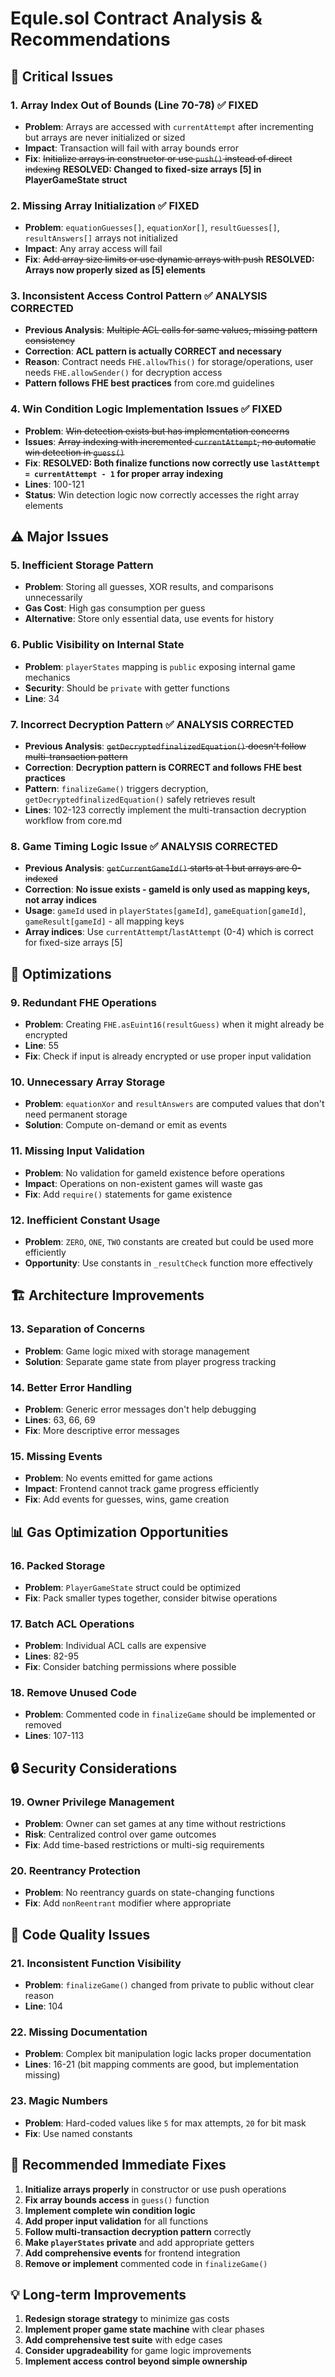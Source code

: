 # Equle.sol Contract Analysis & Recommendations

## 🚨 Critical Issues

### 1. Array Index Out of Bounds (Line 70-78) ✅ **FIXED**
- **Problem**: Arrays are accessed with `currentAttempt` after incrementing but arrays are never initialized or sized
- **Impact**: Transaction will fail with array bounds error
- **Fix**: ~~Initialize arrays in constructor or use `push()` instead of direct indexing~~ **RESOLVED: Changed to fixed-size arrays [5] in PlayerGameState struct**

### 2. Missing Array Initialization ✅ **FIXED**
- **Problem**: `equationGuesses[]`, `equationXor[]`, `resultGuesses[]`, `resultAnswers[]` arrays not initialized
- **Impact**: Any array access will fail
- **Fix**: ~~Add array size limits or use dynamic arrays with push~~ **RESOLVED: Arrays now properly sized as [5] elements**

### 3. Inconsistent Access Control Pattern ✅ **ANALYSIS CORRECTED**
- **Previous Analysis**: ~~Multiple ACL calls for same values, missing pattern consistency~~
- **Correction**: **ACL pattern is actually CORRECT and necessary**
- **Reason**: Contract needs `FHE.allowThis()` for storage/operations, user needs `FHE.allowSender()` for decryption access
- **Pattern follows FHE best practices** from core.md guidelines

### 4. Win Condition Logic Implementation Issues ✅ **FIXED**
- **Problem**: ~~Win detection exists but has implementation concerns~~
- **Issues**: ~~Array indexing with incremented `currentAttempt`, no automatic win detection in `guess()`~~
- **Fix**: **RESOLVED: Both finalize functions now correctly use `lastAttempt = currentAttempt - 1` for proper array indexing**
- **Lines**: 100-121
- **Status**: Win detection logic now correctly accesses the right array elements

## ⚠️ Major Issues

### 5. Inefficient Storage Pattern
- **Problem**: Storing all guesses, XOR results, and comparisons unnecessarily
- **Gas Cost**: High gas consumption per guess
- **Alternative**: Store only essential data, use events for history

### 6. Public Visibility on Internal State
- **Problem**: `playerStates` mapping is `public` exposing internal game mechanics
- **Security**: Should be `private` with getter functions
- **Line**: 34

### 7. Incorrect Decryption Pattern ✅ **ANALYSIS CORRECTED**
- **Previous Analysis**: ~~`getDecryptedfinalizedEquation()` doesn't follow multi-transaction pattern~~
- **Correction**: **Decryption pattern is CORRECT and follows FHE best practices**
- **Pattern**: `finalizeGame()` triggers decryption, `getDecryptedfinalizedEquation()` safely retrieves result
- **Lines**: 102-123 correctly implement the multi-transaction decryption workflow from core.md

### 8. Game Timing Logic Issue ✅ **ANALYSIS CORRECTED**
- **Previous Analysis**: ~~`getCurrentGameId()` starts at 1 but arrays are 0-indexed~~
- **Correction**: **No issue exists - gameId is only used as mapping keys, not array indices**  
- **Usage**: `gameId` used in `playerStates[gameId]`, `gameEquation[gameId]`, `gameResult[gameId]` - all mapping keys
- **Array indices**: Use `currentAttempt`/`lastAttempt` (0-4) which is correct for fixed-size arrays [5]

## 🔧 Optimizations

### 9. Redundant FHE Operations
- **Problem**: Creating `FHE.asEuint16(resultGuess)` when it might already be encrypted
- **Line**: 55
- **Fix**: Check if input is already encrypted or use proper input validation

### 10. Unnecessary Array Storage
- **Problem**: `equationXor` and `resultAnswers` are computed values that don't need permanent storage
- **Solution**: Compute on-demand or emit as events

### 11. Missing Input Validation
- **Problem**: No validation for gameId existence before operations
- **Impact**: Operations on non-existent games will waste gas
- **Fix**: Add `require()` statements for game existence

### 12. Inefficient Constant Usage
- **Problem**: `ZERO`, `ONE`, `TWO` constants are created but could be used more efficiently
- **Opportunity**: Use constants in `_resultCheck` function more effectively

## 🏗️ Architecture Improvements

### 13. Separation of Concerns
- **Problem**: Game logic mixed with storage management
- **Solution**: Separate game state from player progress tracking

### 14. Better Error Handling
- **Problem**: Generic error messages don't help debugging
- **Lines**: 63, 66, 69
- **Fix**: More descriptive error messages

### 15. Missing Events
- **Problem**: No events emitted for game actions
- **Impact**: Frontend cannot track game progress efficiently
- **Fix**: Add events for guesses, wins, game creation

## 📊 Gas Optimization Opportunities

### 16. Packed Storage
- **Problem**: `PlayerGameState` struct could be optimized
- **Fix**: Pack smaller types together, consider bitwise operations

### 17. Batch ACL Operations
- **Problem**: Individual ACL calls are expensive
- **Lines**: 82-95
- **Fix**: Consider batching permissions where possible

### 18. Remove Unused Code
- **Problem**: Commented code in `finalizeGame` should be implemented or removed
- **Lines**: 107-113

## 🔒 Security Considerations

### 19. Owner Privilege Management
- **Problem**: Owner can set games at any time without restrictions
- **Risk**: Centralized control over game outcomes
- **Fix**: Add time-based restrictions or multi-sig requirements

### 20. Reentrancy Protection
- **Problem**: No reentrancy guards on state-changing functions
- **Fix**: Add `nonReentrant` modifier where appropriate

## 📝 Code Quality Issues

### 21. Inconsistent Function Visibility
- **Problem**: `finalizeGame()` changed from private to public without clear reason
- **Line**: 104

### 22. Missing Documentation
- **Problem**: Complex bit manipulation logic lacks proper documentation
- **Lines**: 16-21 (bit mapping comments are good, but implementation missing)

### 23. Magic Numbers
- **Problem**: Hard-coded values like `5` for max attempts, `20` for bit mask
- **Fix**: Use named constants

## 🎯 Recommended Immediate Fixes

1. **Initialize arrays properly** in constructor or use push operations
2. **Fix array bounds access** in `guess()` function  
3. **Implement complete win condition logic**
4. **Add proper input validation** for all functions
5. **Follow multi-transaction decryption pattern** correctly
6. **Make `playerStates` private** and add appropriate getters
7. **Add comprehensive events** for frontend integration
8. **Remove or implement** commented code in `finalizeGame()`

## 💡 Long-term Improvements

1. **Redesign storage strategy** to minimize gas costs
2. **Implement proper game state machine** with clear phases
3. **Add comprehensive test suite** with edge cases
4. **Consider upgradeability** for game logic improvements
5. **Implement access control beyond simple ownership**